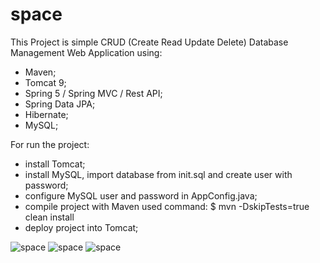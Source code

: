 # space

This Project is simple CRUD (Create Read Update Delete) Database Management Web Application using:
- Maven;
- Tomcat 9;
- Spring 5 / Spring MVC / Rest API;
- Spring Data JPA;
- Hibernate;
- MySQL;

For run the project:
- install Tomcat;
- install MySQL, import database from init.sql and create user with password;
- configure MySQL user and password in AppConfig.java;
- compile project with Maven used command:
  $ mvn -DskipTests=true clean install
- deploy project into Tomcat;

![space](https://github.com/soulbrat/space/blob/master/img/space1.PNG)
![space](https://github.com/soulbrat/space/blob/master/img/space3.PNG)
![space](https://github.com/soulbrat/space/blob/master/img/space2.PNG)